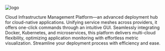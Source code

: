 ![logo](https://github.com/yash37158/Meshify-mumbaihacks/assets/68152307/2fc92c42-bcce-4a35-93c3-10c3e65ac484)

Cloud Infrastructure Management Platform—an advanced deployment hub for cloud-native applications. Unifying service meshes across providers, it offers one-click commands through an intuitive GUI. Seamlessly integrating Docker, Kubernetes, and microservices, this platform delivers multi-cloud flexibility, optimizing application monitoring with effortless metric visualization. Streamline your deployment process with efficiency and ease.
